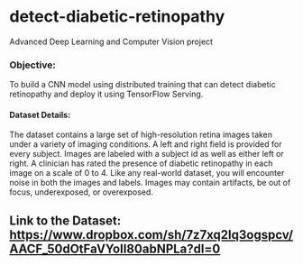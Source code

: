 # detect-diabetic-retinopathy
Advanced Deep Learning and Computer Vision project

### Objective: 
To build a CNN model using distributed training that can detect diabetic retinopathy and deploy it using TensorFlow Serving.

#### Dataset Details: 
The dataset contains a large set of high-resolution retina images taken under a variety of imaging conditions. A left and right field is provided for every subject. Images are labeled with a subject id as well as either left or right. A clinician has rated the presence of diabetic retinopathy in each image on a scale of 0 to 4. Like any real-world dataset, you will encounter noise in both the images and labels. Images may contain artifacts, be out of focus, underexposed, or overexposed. 

## Link to the Dataset: https://www.dropbox.com/sh/7z7xq2lq3ogspcv/AACF_50dOtFaVYoII80abNPLa?dl=0
